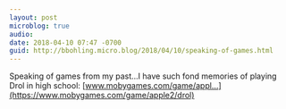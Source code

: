 ```yaml
---
layout: post
microblog: true
audio: 
date: 2018-04-10 07:47 -0700
guid: http://bbohling.micro.blog/2018/04/10/speaking-of-games.html
---
```

Speaking of games from my past...I have such fond memories of playing Drol in high school: [www.mobygames.com/game/appl...](https://www.mobygames.com/game/apple2/drol)
